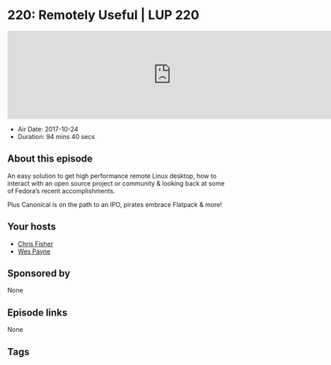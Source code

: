 # 220: Remotely Useful | LUP 220

<iframe src="https://player.fireside.fm/v2/RUkczH-V+LiW5me_v?theme=dark" width="740" height="200" frameborder="0" scrolling="no"></iframe>

* Air Date: 2017-10-24
* Duration: 94 mins 40 secs

## About this episode

An easy solution to get high performance remote Linux desktop, how to interact with an open source project or community & looking back at some of Fedora’s recent accomplishments.

Plus Canonical is on the path to an IPO, pirates embrace Flatpack & more!

## Your hosts
* [Chris Fisher](https://linuxunplugged.com/hosts/chrislas)
* [Wes Payne](https://linuxunplugged.com/hosts/wes)

## Sponsored by

None



## Episode links

None



## Tags

